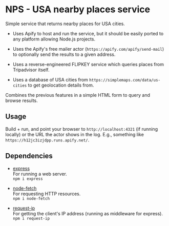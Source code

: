 # NPS - USA nearby places service
Simple service that returns nearby places for USA cities.


* Uses Apify to host and run the service, but it should be easily ported to any platform allowing Node.js projects.

* Uses the Apify's free mailer actor (` https://apify.com/apify/send-mail `) to optionally send the results to a given address.

* Uses a reverse-engineered FLIPKEY service which queries places from Tripadvisor itself.

* Uses a database of USA cities from ` https://simplemaps.com/data/us-cities ` to get geolocation details from.

Combines the previous features in a simple HTML form to query and browse results.


Usage
-----

Build + run, and point your browser to ` http://localhost:4321 ` (if running locally) or the URL the actor shows in the log. E.g., something like ` https://h12jc3izjdpp.runs.apify.net/ `.


Dependencies
------------

* [express](https://github.com/expressjs/express)
<br>For running a web server.
<br>`npm i express`

* [node-fetch](https://github.com/node-fetch/node-fetch)
<br>For requesting HTTP resources.
<br>`npm i node-fetch`

* [request-ip](https://github.com/pbojinov/request-ip)
<br>For getting the client's IP address (running as middleware for express).
<br>`npm i request-ip`